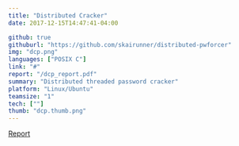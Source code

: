 ```yaml
---
title: "Distributed Cracker"
date: 2017-12-15T14:47:41-04:00

github: true
githuburl: "https://github.com/skairunner/distributed-pwforcer"
img: "dcp.png"
languages: ["POSIX C"]
link: "#"
report: "/dcp_report.pdf"
summary: "Distributed threaded password cracker"
platform: "Linux/Ubuntu"
teamsize: "1"
tech: [""]
thumb: "dcp.thumb.png"
---
```


[Report](/dcp_report.pdf)